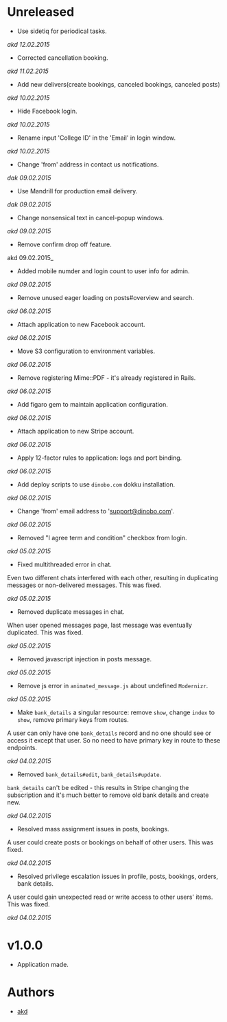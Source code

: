 # Unreleased

* Use sidetiq for periodical tasks.

_akd 12.02.2015_

* Сorrected cancellation booking.

_akd 11.02.2015_

* Add new delivers(create bookings, canceled bookings, canceled posts)

_akd 10.02.2015_

* Hide Facebook login.

_akd 10.02.2015_

* Rename input 'College ID' in the 'Email' in login window.

_akd 10.02.2015_

* Change 'from' address in contact us notifications.

_dak 09.02.2015_

* Use Mandrill for production email delivery.

_dak 09.02.2015_

* Change nonsensical text in cancel-popup windows.

_akd 09.02.2015_

* Remove confirm drop off feature.

akd 09.02.2015_

* Added mobile numder and login count to user info for admin.

_akd 09.02.2015_

* Remove unused eager loading on posts#overview and search.

_akd 06.02.2015_

* Attach application to new Facebook account.

_akd 06.02.2015_

* Move S3 configuration to environment variables.

_akd 06.02.2015_

* Remove registering Mime::PDF - it's already registered in Rails.

_akd 06.02.2015_

* Add figaro gem to maintain application configuration.

_akd 06.02.2015_

* Attach application to new Stripe account.

_akd 06.02.2015_

* Apply 12-factor rules to application: logs and port binding.

_akd 06.02.2015_


* Add deploy scripts to use `dinobo.com` dokku installation.

_akd 06.02.2015_


* Change 'from' email address to 'support@dinobo.com'.

_akd 06.02.2015_


* Removed "I agree term and condition" checkbox from login.

_akd 05.02.2015_

* Fixed multithreaded error in chat.

Even two different chats interfered with each other, resulting in duplicating
messages or non-delivered messages. This was fixed.

_akd 05.02.2015_

* Removed duplicate messages in chat.

When user opened messages page, last message was eventually duplicated. This
was fixed.

_akd 05.02.2015_

* Removed javascript injection in posts message.

_akd 05.02.2015_

* Remove js error in `animated_message.js` about undefined `Modernizr`.

_akd 05.02.2015_

* Make `bank_details` a singular resource: remove `show`, change `index` to
`show`, remove primary keys from routes.

A user can only have one `bank_details` record and no one should see or access
it except that user. So no need to have primary key in route to these
endpoints.

_akd 04.02.2015_

* Removed `bank_details#edit`, `bank_details#update`.

`bank_details` can't be edited - this results in Stripe changing the
subscription and it's much better to remove old bank details and create new.

_akd 04.02.2015_

* Resolved mass assignment issues in posts, bookings.

A user could create posts or bookings on behalf of other users. This was fixed.

_akd 04.02.2015_

* Resolved privilege escalation issues in profile, posts, bookings, orders,
bank details.

A user could gain unexpected read or write access to other users' items. This
was fixed.

_akd 04.02.2015_

# v1.0.0

* Application made.

# Authors

* [akd](https://github.com/KudryashovAV)
